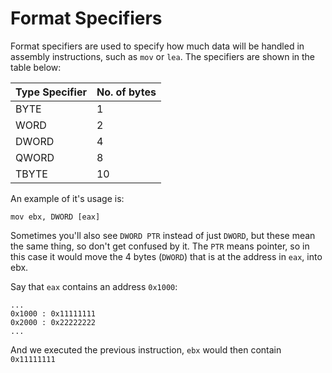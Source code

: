 # Format Specifiers

Format specifiers are used to specify how much data will be handled in assembly instructions, such as `mov` or `lea`. The specifiers are shown in the table below:

| Type Specifier | No. of bytes |
| :--- | :--- |
| BYTE | 1 |
| WORD | 2 |
| DWORD | 4 |
| QWORD | 8 |
| TBYTE | 10 |

An example of it's usage is:

```text
mov ebx, DWORD [eax]
```

Sometimes you'll also see `DWORD PTR` instead of just `DWORD`, but these mean the same thing, so don't get confused by it. The `PTR` means pointer, so in this case it would move the 4 bytes \(`DWORD`\) that is at the address in `eax`, into ebx.

Say that `eax` contains an address `0x1000`:

```text
...
0x1000 : 0x11111111
0x2000 : 0x22222222
...
```

And we executed the previous instruction, `ebx` would then contain `0x11111111`

